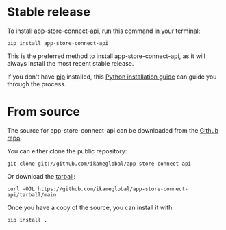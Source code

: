 # Stable release

To install app-store-connect-api, run this command in your
terminal:

``` console
pip install app-store-connect-api
```

This is the preferred method to install app-store-connect-api, as it will always install the most recent stable release.

If you don't have [pip][] installed, this [Python installation guide][]
can guide you through the process.

# From source

The source for app-store-connect-api can be downloaded from
the [Github repo][].

You can either clone the public repository:

``` console
git clone git://github.com/ikameglobal/app-store-connect-api
```

Or download the [tarball][]:

``` console
curl -OJL https://github.com/ikameglobal/app-store-connect-api/tarball/main
```

Once you have a copy of the source, you can install it with:

``` console
pip install .
```

  [pip]: https://pip.pypa.io
  [Python installation guide]: http://docs.python-guide.org/en/latest/starting/installation/
  [Github repo]: https://github.com/ikameglobal/app-store-connect-api
  [tarball]: https://github.com/ikameglobal/app-store-connect-api/tarball/main
